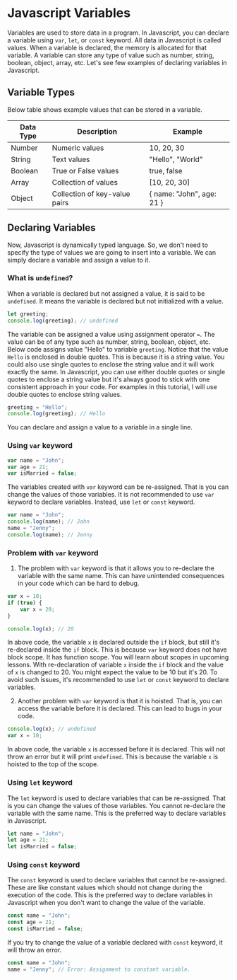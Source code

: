 # Javascript Variables

Variables are used to store data in a program. In Javascript, you can declare a variable using `var`, `let`, or `const` keyword. All data in Javascript is called values. When a variable is declared, the memory is allocated for that variable. A variable can store any type of value such as number, string, boolean, object, array, etc. Let's see few examples of declaring variables in Javascript.

## Variable Types

Below table shows example values that can be stored in a variable.

| Data Type | Description | Example |
|-----------| --- | --- |
| Number    | Numeric values | 10, 20, 30 |
| String    | Text values | "Hello", "World" |
| Boolean   | True or False values | true, false |
| Array     | Collection of values | [10, 20, 30] |
| Object    | Collection of key-value pairs | { name: "John", age: 21 } |


## Declaring Variables

Now, Javascript is dynamically typed language. So, we don't need to specify the type of values we are going to insert into a variable. We can simply declare a variable and assign a value to it.

### What is `undefined`?

When a variable is declared but not assigned a value, it is said to be `undefined`. It means the variable is declared but not initialized with a value.

```javascript
let greeting;
console.log(greeting); // undefined
```

The variable can be assigned a value using assignment operator `=`. The value can be of any type such as number, string, boolean, object, etc. Below code assigns value "Hello" to variable `greeting`. Notice that the value `Hello` is enclosed in double quotes. This is because it is a string value. You could also use single quotes to enclose the string value and it will work exactly the same. In Javascript, you can use either double quotes or single quotes to enclose a string value but it's always good to stick with one consistent approach in your code. For examples in this tutorial, I will use double quotes to enclose string values.

```javascript
greeting = "Hello";
console.log(greeting); // Hello
```

You can declare and assign a value to a variable in a single line.

### Using `var` keyword

```javascript
var name = "John";
var age = 21;
var isMarried = false;
```

The variables created with `var` keyword can be re-assigned. That is you can change the values of those variables. It is not recommended to use `var` keyword to declare variables. Instead, use `let` or `const` keyword.

```javascript
var name = "John";
console.log(name); // John
name = "Jenny";
console.log(name); // Jenny
```

### Problem with `var` keyword

1. The problem with `var` keyword is that it allows you to re-declare the variable with the same name. This can have unintended consequences in your code which can be hard to debug.

```javascript
var x = 10;
if (true) {
    var x = 20;
}

console.log(x); // 20
```

In above code, the variable `x` is declared outside the `if` block, but still it's re-declared inside the `if` block. This is because `var` keyword does not have block scope. It has function scope. You will learn about scopes in upcoming lessons. With re-declaration of variable `x` inside the `if` block and the value of `x` is changed to 20. You might expect the value to be 10 but it's 20. To avoid such issues, it's recommended to use `let` or `const` keyword to declare variables.

2. Another problem with `var` keyword is that it is hoisted. That is, you can access the variable before it is declared. This can lead to bugs in your code.

```javascript
console.log(x); // undefined
var x = 10;
```

In above code, the variable `x` is accessed before it is declared. This will not throw an error but it will print `undefined`. This is because the variable `x` is hoisted to the top of the scope.

### Using `let` keyword

The `let` keyword is used to declare variables that can be re-assigned. That is you can change the values of those variables. You cannot re-declare the variable with the same name. This is the preferred way to declare variables in Javascript.

```javascript
let name = "John";
let age = 21;
let isMarried = false;
```

### Using `const` keyword

The `const` keyword is used to declare variables that cannot be re-assigned. These are like constant values which should not change during the execution of the code. This is the preferred way to declare variables in Javascript when you don't want to change the value of the variable. 

```javascript
const name = "John";
const age = 21;
const isMarried = false;
```

If you try to change the value of a variable declared with `const` keyword, it will throw an error.

```javascript
const name = "John";
name = "Jenny"; // Error: Assignment to constant variable.
```